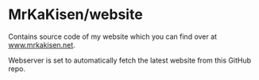 # MrKaKisen/website
Contains source code of my website which you can find over at www.mrkakisen.net.

Webserver is set to automatically fetch the latest website from this GitHub repo.
